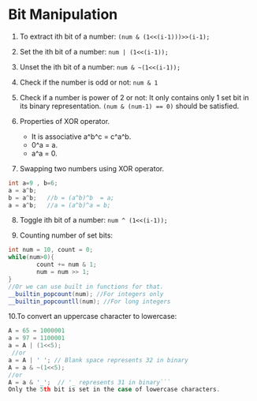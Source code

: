 # Bit Manipulation
1. To extract ith bit of a number:
	`(num & (1<<(i-1)))>>(i-1);`

2. Set the ith bit of a number:
	`num | (1<<(i-1));`
	
3. Unset the ith bit of a number:
	`num & ~(1<<(i-1));`
	
4.  Check if the number is odd or not:
	`num & 1`
	
5. Check if a number is power of 2 or not:
	It only contains only 1 set bit in its binary representation.
	`(num & (num-1) == 0)` should be satisfied.
	
6. Properties of XOR operator.
	- It is associative a^b^c = c^a^b.
	- 0^a = a.
	- a^a = 0.

7. Swapping two numbers using XOR operator.
```cpp
int a=9 , b=6;
a = a^b; 
b = a^b;   //b = (a^b)^b  = a;
a = a^b;   //a = (a^b)^a = b;
```
8. Toggle ith bit of a number:
	`num ^ (1<<(i-1));`

9. Counting number of set bits:
```cpp
int num = 10, count = 0;
while(num>0){
		count += num & 1;
		num = num >> 1;
}
//Or we can use built in functions for that.
__builtin_popcount(num); //For integers only
__builtin_popcountll(num); //For long integers
```


10.To convert an uppercase character to lowercase:
```cpp
A = 65 = 1000001
a = 97 = 1100001
a = A | (1<<5);
 //or
a = A | ' '; // Blank space represents 32 in binary
A = a & ~(1<<5);
//or
A = a & '_';  // '_ represents 31 in binary```
Only the 5th bit is set in the case of lowercase characters.

